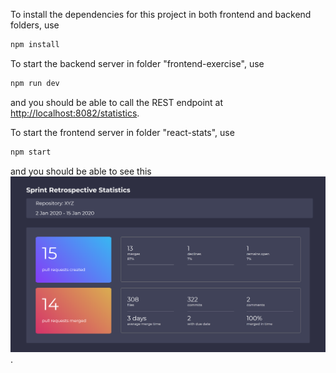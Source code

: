 
To install the dependencies for this project in both frontend and backend folders, use

```bash
npm install
```

To start the backend server in folder "frontend-exercise", use

```bash
npm run dev
```
and you should be able to call the REST endpoint at [http://localhost:8082/statistics](http://localhost:8082/statistics). 

To start the frontend server in folder "react-stats", use

```bash
npm start
```
and you should be able to see this ![UI statistics mockup](data-visualization.png).